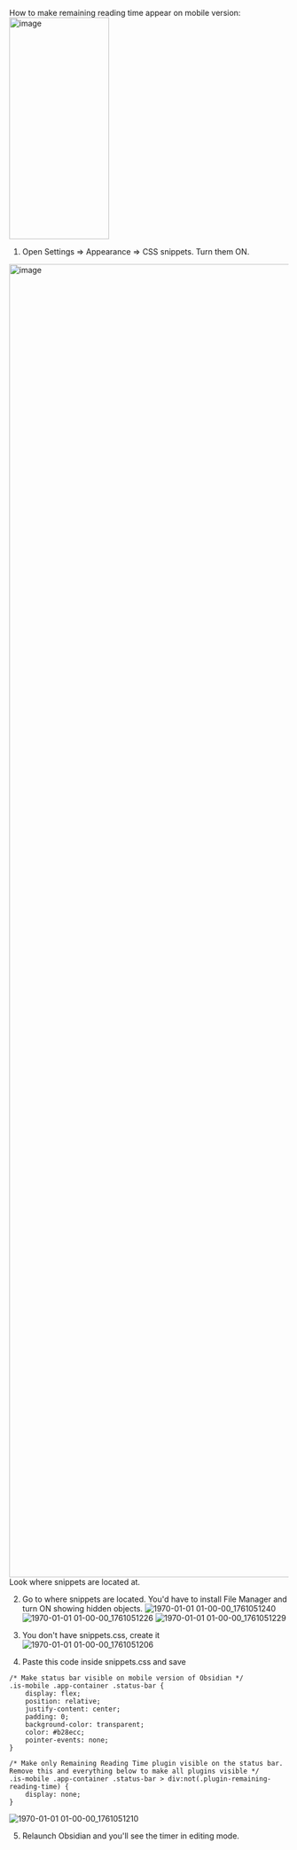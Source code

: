 How to make remaining reading time appear on mobile version:
<img width="180" height="400" alt="image" src="https://github.com/user-attachments/assets/bcd56e37-2bf8-42b7-b742-726ed34f19c5" />

1. Open Settings => Appearance => CSS snippets. Turn them ON.
<img width="3240" height="2369" alt="image" src="https://github.com/user-attachments/assets/676c75b0-fc3a-405b-85d3-028ada2d3750" />
Look where snippets are located at.

2. Go to where snippets are located. You'd have to install File Manager and turn ON showing hidden objects.
   ![1970-01-01 01-00-00_1761051240](https://github.com/user-attachments/assets/e59afb83-f033-4247-9e40-901d3b564dce)
   ![1970-01-01 01-00-00_1761051226](https://github.com/user-attachments/assets/6143b772-448d-48c9-a44d-7f4b8101f3fe)
![1970-01-01 01-00-00_1761051229](https://github.com/user-attachments/assets/1296b519-5565-4262-91a3-9602e8007fbe)

3. You don't have snippets.css, create it
![1970-01-01 01-00-00_1761051206](https://github.com/user-attachments/assets/c520a5f2-bcc3-41b0-9db4-c43b8af4cf08)

4. Paste this code inside snippets.css and save
```progressbar
/* Make status bar visible on mobile version of Obsidian */
.is-mobile .app-container .status-bar {
    display: flex;
    position: relative;
    justify-content: center;
    padding: 0;
    background-color: transparent;
    color: #b28ecc;
    pointer-events: none;
}

/* Make only Remaining Reading Time plugin visible on the status bar. Remove this and everything below to make all plugins visible */
.is-mobile .app-container .status-bar > div:not(.plugin-remaining-reading-time) {
    display: none;
}
```
![1970-01-01 01-00-00_1761051210](https://github.com/user-attachments/assets/8944fd25-566e-466c-b6fb-7521af578695)

5. Relaunch Obsidian and you'll see the timer in editing mode. 
